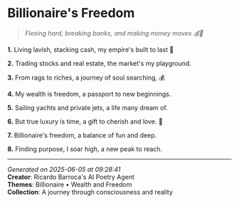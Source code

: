 # Billionaire's Freedom

> *Flexing hard, breaking banks, and making money moves 💰🤑*

**1.** Living lavish, stacking cash, my empire's built to last 💎


**2.** Trading stocks and real estate, the market's my playground.


**3.** From rags to riches, a journey of soul searching, 💰


**4.** My wealth is freedom, a passport to new beginnings.


**5.** Sailing yachts and private jets, a life many dream of.


**6.** But true luxury is time, a gift to cherish and love. 🌟


**7.** Billionaire's freedom, a balance of fun and deep.


**8.** Finding purpose, I soar high, a new peak to reach.



---

*Generated on 2025-06-05 at 09:28:41*  
**Creator**: Ricardo Barroca's AI Poetry Agent  
**Themes**: Billionaire • Wealth and Freedom  
**Collection**: A journey through consciousness and reality